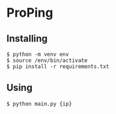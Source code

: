 # ProPing

## Installing
    $ python -m venv env
    $ source /env/bin/activate
    $ pip install -r requirements.txt

## Using
    $ python main.py {ip}
